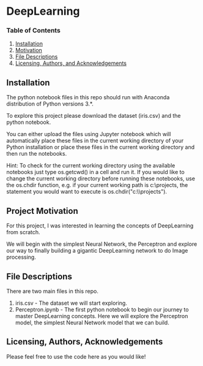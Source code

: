 # DeepLearning

### Table of Contents

1. [Installation](#installation)
2. [Motivation](#motivation)
3. [File Descriptions](#files)
4. [Licensing, Authors, and Acknowledgements](#licensing)

## Installation <a name="installation"></a>

The python notebook files in this repo should run with Anaconda distribution of Python versions 3.*.

To explore this project please download the dataset (iris.csv) and the python notebook.

You can either upload the files using Jupyter notebook which will automatically place these files in the current working directory of your Python installation or place these files in the current working directory and then run the notebooks.

Hint: To check for the current working directory using the available notebooks just type os.getcwd() in a cell and run it. If you would like to change the current working directory before running these notebooks, use the os.chdir function, e.g. if your current working path is c:\projects, the statement you would want to execute is os.chdir("c:&#92;&#92;projects").

## Project Motivation<a name="motivation"></a>

For this project, I was interested in learning the concepts of DeepLearning from scratch.

We will begin with the simplest Neural Network, the Perceptron and explore our way to finally building a gigantic DeepLearning network to do Image processing.

## File Descriptions <a name="files"></a>

There are two main files in this repo.
1. iris.csv - The dataset we will start exploring.
2. Perceptron.ipynb - The first python notebook to begin our journey to master DeepLearning concepts. Here we will explore the Perceptron model, the simplest Neural Network model that we can build.

## Licensing, Authors, Acknowledgements<a name="licensing"></a>

Please feel free to use the code here as you would like! 

